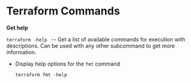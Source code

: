 
# Terraform Commands

**Get help**

 ``` terraform -help  ``` -- Get a list of available commands for execution with descriptions. Can be used with any other subcommand to get more information.

   

-  Display help options for the ```fmt``` command
  
    ```
    terraform fmt -help
    ```